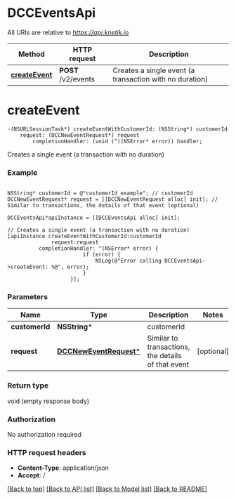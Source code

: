 # DCCEventsApi

All URIs are relative to *https://api.knetik.io*

Method | HTTP request | Description
------------- | ------------- | -------------
[**createEvent**](DCCEventsApi.md#createevent) | **POST** /v2/events | Creates a single event (a transaction with no duration)


# **createEvent**
```objc
-(NSURLSessionTask*) createEventWithCustomerId: (NSString*) customerId
    request: (DCCNewEventRequest*) request
        completionHandler: (void (^)(NSError* error)) handler;
```

Creates a single event (a transaction with no duration)

### Example 
```objc

NSString* customerId = @"customerId_example"; // customerId
DCCNewEventRequest* request = [[DCCNewEventRequest alloc] init]; // Similar to transactions, the details of that event (optional)

DCCEventsApi*apiInstance = [[DCCEventsApi alloc] init];

// Creates a single event (a transaction with no duration)
[apiInstance createEventWithCustomerId:customerId
              request:request
          completionHandler: ^(NSError* error) {
                        if (error) {
                            NSLog(@"Error calling DCCEventsApi->createEvent: %@", error);
                        }
                    }];
```

### Parameters

Name | Type | Description  | Notes
------------- | ------------- | ------------- | -------------
 **customerId** | **NSString***| customerId | 
 **request** | [**DCCNewEventRequest***](DCCNewEventRequest*.md)| Similar to transactions, the details of that event | [optional] 

### Return type

void (empty response body)

### Authorization

No authorization required

### HTTP request headers

 - **Content-Type**: application/json
 - **Accept**: */*

[[Back to top]](#) [[Back to API list]](../README.md#documentation-for-api-endpoints) [[Back to Model list]](../README.md#documentation-for-models) [[Back to README]](../README.md)

